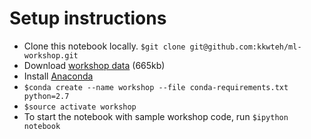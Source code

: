 Setup instructions
==================
* Clone this notebook locally. `$git clone git@github.com:kkwteh/ml-workshop.git`
* Download [workshop data](http://opendoor-problems.s3.amazonaws.com/ml-workshop-listing-data.csv) (665kb)
* Install [Anaconda](https://www.continuum.io/downloads)
* `$conda create --name workshop --file conda-requirements.txt python=2.7`
* `$source activate workshop`
* To start the notebook with sample workshop code, run `$ipython notebook`
